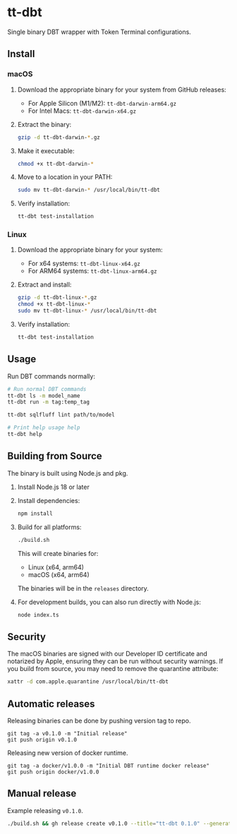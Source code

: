 # tt-dbt

Single binary DBT wrapper with Token Terminal configurations.

## Install

### macOS

1. Download the appropriate binary for your system from GitHub releases:
   - For Apple Silicon (M1/M2): `tt-dbt-darwin-arm64.gz`
   - For Intel Macs: `tt-dbt-darwin-x64.gz`

2. Extract the binary:
   ```bash
   gzip -d tt-dbt-darwin-*.gz
   ```

3. Make it executable:
   ```bash
   chmod +x tt-dbt-darwin-*
   ```

4. Move to a location in your PATH:
   ```bash
   sudo mv tt-dbt-darwin-* /usr/local/bin/tt-dbt
   ```

5. Verify installation:
   ```bash
   tt-dbt test-installation
   ```

### Linux

1. Download the appropriate binary for your system:
   - For x64 systems: `tt-dbt-linux-x64.gz`
   - For ARM64 systems: `tt-dbt-linux-arm64.gz`

2. Extract and install:
   ```bash
   gzip -d tt-dbt-linux-*.gz
   chmod +x tt-dbt-linux-*
   sudo mv tt-dbt-linux-* /usr/local/bin/tt-dbt
   ```

3. Verify installation:
   ```bash
   tt-dbt test-installation
   ```

## Usage

Run DBT commands normally:

```bash
# Run normal DBT commands
tt-dbt ls -m model_name
tt-dbt run -m tag:temp_tag

tt-dbt sqlfluff lint path/to/model

# Print help usage help
tt-dbt help
```

## Building from Source

The binary is built using Node.js and pkg.

1. Install Node.js 18 or later

2. Install dependencies:
   ```bash
   npm install
   ```

3. Build for all platforms:
   ```bash
   ./build.sh
   ```

   This will create binaries for:
   - Linux (x64, arm64)
   - macOS (x64, arm64)

   The binaries will be in the `releases` directory.

4. For development builds, you can also run directly with Node.js:
   ```bash
   node index.ts
   ```

## Security

The macOS binaries are signed with our Developer ID certificate and notarized by Apple, ensuring they can be run without security warnings. If you build from source, you may need to remove the quarantine attribute:

```bash
xattr -d com.apple.quarantine /usr/local/bin/tt-dbt
```

## Automatic releases

Releasing binaries can be done by pushing version tag to repo.

```
git tag -a v0.1.0 -m "Initial release"
git push origin v0.1.0
```

Releasing new version of docker runtime.

```
git tag -a docker/v1.0.0 -m "Initial DBT runtime docker release"
git push origin docker/v1.0.0
```

## Manual release

Example releasing `v0.1.0`.

```bash
./build.sh && gh release create v0.1.0 --title="tt-dbt 0.1.0" --generate-notes ./releases/*.gz

